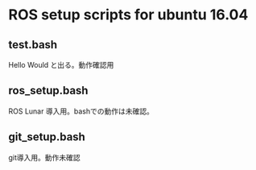 # ROS setup scripts for ubuntu 16.04

## test.bash
Hello Would と出る。動作確認用

## ros_setup.bash
ROS Lunar 導入用。bashでの動作は未確認。

## git_setup.bash
git導入用。動作未確認
